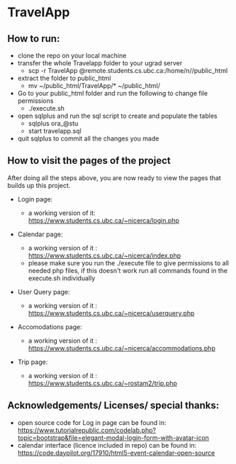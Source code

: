 # TravelApp

## How to run:
* clone the repo on your local machine
* transfer the whole Travelapp folder to your ugrad server
  * scp -r TravelApp <CWLid>@remote.students.cs.ubc.ca:/home/n/<CWLid>/public_html
* extract the folder to public_html 
  * mv ~/public_html/TravelApp/* ~/public_html/
* Go to your public_html folder and run the following to change file permissions
  * ./execute.sh
* open sqlplus and run the sql script to create and populate the tables
  * sqlplus ora_<CWLid>@stu
  * start travelapp.sql 
* quit sqlplus to commit all the changes you made 

## How to visit the pages of the project
After doing all the steps above, you are now ready to view the pages that builds up this project.

* Login page:
  *  a working version of it: https://www.students.cs.ubc.ca/~nicerca/login.php

* Calendar page:
  *  a working version of it : https://www.students.cs.ubc.ca/~nicerca/index.php
  *  please make sure you run the ./execute file to give permissions to all needed php files, if this doesn't work run all commands found in the execute.sh         individually

* User Query page:
  * a working version of it : https://www.students.cs.ubc.ca/~nicerca/userquery.php

* Accomodations page: 
  * a working version of it : https://www.students.cs.ubc.ca/~nicerca/accommodations.php

* Trip page: 
  * a working version of it : https://www.students.cs.ubc.ca/~rostam2/trip.php
  
## Acknowledgements/ Licenses/ special thanks:
* open source code for Log in page can be found in: https://www.tutorialrepublic.com/codelab.php?topic=bootstrap&file=elegant-modal-login-form-with-avatar-icon
* calendar interface (licence included in repo) can be found in: https://code.daypilot.org/17910/html5-event-calendar-open-source
